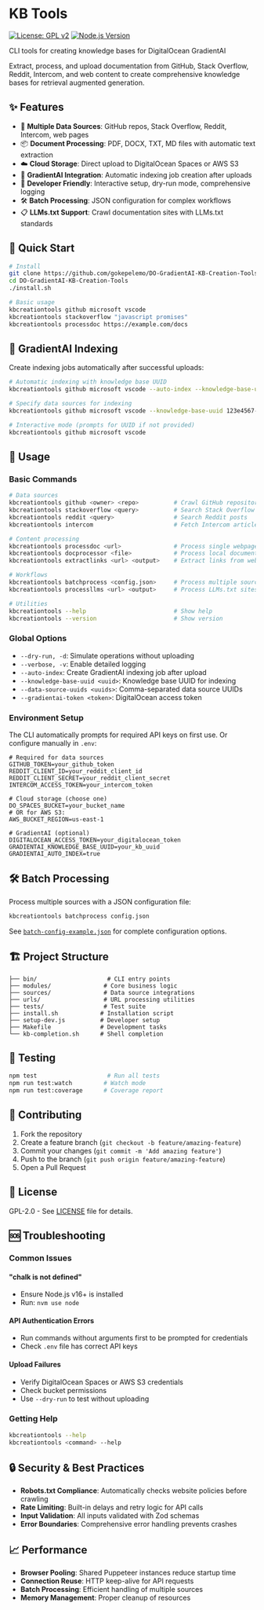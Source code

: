 # KB Tools

[![License: GPL v2](https://img.shields.io/badge/License-GPL%20v2-blue.svg)](https://www.gnu.org/licenses/gpl-2.0)
[![Node.js Version](https://img.shields.io/badge/node-%3E%3D16.0.0-brightgreen)](https://nodejs.org/)

CLI tools for creating knowledge bases for DigitalOcean GradientAI

Extract, process, and upload documentation from GitHub, Stack Overflow, Reddit, Intercom, and web content to create comprehensive knowledge bases for retrieval augmented generation.

## ✨ Features

- 🚀 **Multiple Data Sources**: GitHub repos, Stack Overflow, Reddit, Intercom, web pages
- 📦 **Document Processing**: PDF, DOCX, TXT, MD files with automatic text extraction
- ☁️ **Cloud Storage**: Direct upload to DigitalOcean Spaces or AWS S3
- 🤖 **GradientAI Integration**: Automatic indexing job creation after uploads
- 🔧 **Developer Friendly**: Interactive setup, dry-run mode, comprehensive logging
- 🛠️ **Batch Processing**: JSON configuration for complex workflows
- 📋 **LLMs.txt Support**: Crawl documentation sites with LLMs.txt standards

## 🚀 Quick Start

```bash
# Install
git clone https://github.com/gokepelemo/DO-GradientAI-KB-Creation-Tools.git
cd DO-GradientAI-KB-Creation-Tools
./install.sh

# Basic usage
kbcreationtools github microsoft vscode
kbcreationtools stackoverflow "javascript promises"
kbcreationtools processdoc https://example.com/docs
```

## 🤖 GradientAI Indexing

Create indexing jobs automatically after successful uploads:

```bash
# Automatic indexing with knowledge base UUID
kbcreationtools github microsoft vscode --auto-index --knowledge-base-uuid 123e4567-e89b-12d3-a456-426614174000

# Specify data sources for indexing
kbcreationtools github microsoft vscode --knowledge-base-uuid 123e4567-e89b-12d3-a456-426614174000 --data-source-uuids "uuid1,uuid2,uuid3"

# Interactive mode (prompts for UUID if not provided)
kbcreationtools github microsoft vscode
```

## 📖 Usage

### Basic Commands

```bash
# Data sources
kbcreationtools github <owner> <repo>          # Crawl GitHub repository
kbcreationtools stackoverflow <query>          # Search Stack Overflow
kbcreationtools reddit <query>                 # Search Reddit posts
kbcreationtools intercom                       # Fetch Intercom articles

# Content processing
kbcreationtools processdoc <url>               # Process single webpage
kbcreationtools docprocessor <file>            # Process local documents
kbcreationtools extractlinks <url> <output>    # Extract links from webpage

# Workflows
kbcreationtools batchprocess <config.json>     # Process multiple sources
kbcreationtools processllms <url> <output>     # Process LLMs.txt sites

# Utilities
kbcreationtools --help                         # Show help
kbcreationtools --version                      # Show version
```

### Global Options

- `--dry-run, -d`: Simulate operations without uploading
- `--verbose, -v`: Enable detailed logging
- `--auto-index`: Create GradientAI indexing job after upload
- `--knowledge-base-uuid <uuid>`: Knowledge base UUID for indexing
- `--data-source-uuids <uuids>`: Comma-separated data source UUIDs
- `--gradientai-token <token>`: DigitalOcean access token

### Environment Setup

The CLI automatically prompts for required API keys on first use. Or configure manually in `.env`:

```env
# Required for data sources
GITHUB_TOKEN=your_github_token
REDDIT_CLIENT_ID=your_reddit_client_id
REDDIT_CLIENT_SECRET=your_reddit_client_secret
INTERCOM_ACCESS_TOKEN=your_intercom_token

# Cloud storage (choose one)
DO_SPACES_BUCKET=your_bucket_name
# OR for AWS S3:
AWS_BUCKET_REGION=us-east-1

# GradientAI (optional)
DIGITALOCEAN_ACCESS_TOKEN=your_digitalocean_token
GRADIENTAI_KNOWLEDGE_BASE_UUID=your_kb_uuid
GRADIENTAI_AUTO_INDEX=true
```

## 🛠️ Batch Processing

Process multiple sources with a JSON configuration file:

```bash
kbcreationtools batchprocess config.json
```

See [`batch-config-example.json`](batch-config-example.json) for complete configuration options.

## 🏗️ Project Structure

```
├── bin/                    # CLI entry points
├── modules/               # Core business logic
├── sources/               # Data source integrations
├── urls/                  # URL processing utilities
├── tests/                 # Test suite
├── install.sh            # Installation script
├── setup-dev.js          # Developer setup
├── Makefile              # Development tasks
└── kb-completion.sh      # Shell completion
```

## 🧪 Testing

```bash
npm test                    # Run all tests
npm run test:watch         # Watch mode
npm run test:coverage      # Coverage report
```

## 🤝 Contributing

1. Fork the repository
2. Create a feature branch (`git checkout -b feature/amazing-feature`)
3. Commit your changes (`git commit -m 'Add amazing feature'`)
4. Push to the branch (`git push origin feature/amazing-feature`)
5. Open a Pull Request

## 📄 License

GPL-2.0 - See [LICENSE](LICENSE) file for details.

## 🆘 Troubleshooting

### Common Issues

#### "chalk is not defined"
- Ensure Node.js v16+ is installed
- Run: `nvm use node`

#### API Authentication Errors
- Run commands without arguments first to be prompted for credentials
- Check `.env` file has correct API keys

#### Upload Failures
- Verify DigitalOcean Spaces or AWS S3 credentials
- Check bucket permissions
- Use `--dry-run` to test without uploading

### Getting Help

```bash
kbcreationtools --help
kbcreationtools <command> --help
```

## 🔒 Security & Best Practices

- **Robots.txt Compliance**: Automatically checks website policies before crawling
- **Rate Limiting**: Built-in delays and retry logic for API calls
- **Input Validation**: All inputs validated with Zod schemas
- **Error Boundaries**: Comprehensive error handling prevents crashes

## 📈 Performance

- **Browser Pooling**: Shared Puppeteer instances reduce startup time
- **Connection Reuse**: HTTP keep-alive for API requests
- **Batch Processing**: Efficient handling of multiple sources
- **Memory Management**: Proper cleanup of resources